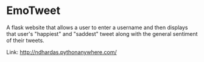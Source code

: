 # EmoTweet

A flask website that allows a user to enter a username and then displays that user's "happiest" and "saddest" tweet along with the general sentiment of their tweets.

Link: http://ndhardas.pythonanywhere.com/
